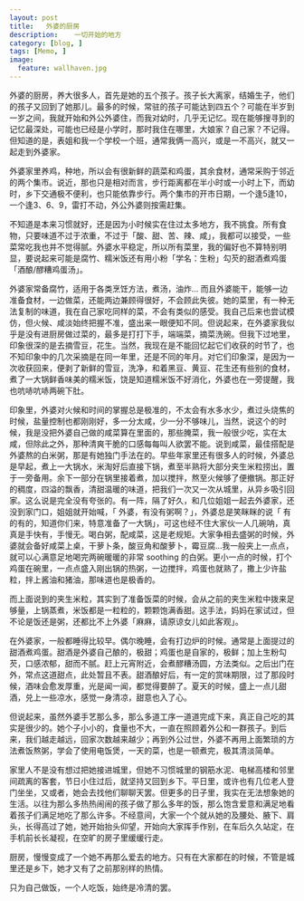 ```yaml
---
layout: post  
title:   外婆的厨房
description:    一切开始的地方
category: [blog, ]  
tags: [Memo, ]  
image:
  feature: wallhaven.jpg
---
```


外婆的厨房，养大很多人，首先是她的五个孩子。孩子长大离家，结婚生子，他们的孩子又回到了她那儿。最多的时候，常驻的孩子可能达到四五个？可能在半岁到一岁之间，我就开始和外公外婆住，而我对幼时，几乎无记忆。现在能够搜寻到的记忆最深处，可能也已经是小学时，那时我住在哪里，大娘家？自己家？不记得。但知道的是，表姐和我一个学校一个班，通常我俩一高兴，或是一不高兴，就又一起走到外婆家。

外婆家里养鸡，种地，所以会有很新鲜的蔬菜和鸡蛋，其余食材，通常采购于邻近的两个集市。说近，那也只是相对而言，步行距离都在半小时或一小时上下，而幼时，乡下交通极不便利，也只能依靠步行。两个集市的开市日期，一个逢5逢10，一个逢3、6、9，雷打不动，外公外婆则按需赶集。

不知道是本来习惯就好，还是因为小时候实在住过太多地方，我不挑食。所有食物，只要味道不过于浓重，不过于「酸、甜、苦、辣、咸」，我都可以接受，一些菜常吃我也并不觉得腻。外婆水平稳定，所以所有菜里，我的偏好也不算特别明显，要说起来可能是腐竹、糯米饭还有用小粉「学名：生粉」勾芡的甜酒煮鸡蛋「酒酿/醪糟鸡蛋汤」。

外婆家常备腐竹，适用于各类烹饪方法，煮汤，油炸... 而且外婆能干，能够一边准备食材，一边做菜，还能两边兼顾得很好，不会顾此失彼。她的菜里，有一种无法复制的味道，我在自己家吃同样的菜，不会有类似的感受。我自己后来也尝试模仿，但火候、咸淡始终把握不准，盛出来一眼便知不同。但说起来，在外婆家我似乎是没有进厨房做过菜的，最多是打打下手，端端菜，摘菜洗碗。但我下过地里，印象很深的是去摘雪豆，花生。当然，我现在是不能回忆起它们收获的时节了，也不知印象中的几次采摘是在同一年里，还是不同的年月。对它们印象深，是因为一次收获回来，便剥了新鲜的雪豆，洗净，和着黑豆、黄豆、花生还有些别的食材，煮了一大锅鲜香味美的糯米饭，饶是知道糯米饭不好消化，外婆也在一旁提醒，我也吭哧吭哧两碗下肚。

印象里，外婆对火候和时间的掌握总是极准的，不太会有水多水少，煮过头烧焦的时候，盐量控制也都刚刚好，多一分太咸，少一分不够味儿，当然，说这个的时候，我是没把外婆自己做的咸菜算在里面的，那些腌菜，我一般很少吃，实在太咸，但除此之外，那种清爽干脆的口感每每叫人欲罢不能。说到咸菜，最佳搭配是外婆熬的白米粥，那是有她独门手法在的。早些年家里还有很多人的时候，外婆总是早起，煮上一大锅水，米淘好后直接下锅，煮至半熟将大部分夹生米粒捞出，置于一旁备用。余下一部分在锅里接着煮，加以搅拌，熬至火候够了便撤锅。那正好的稠度，四溢的飘香，清甜温暖的味道，把我们一次又一次从城里，从异乡吸引回家。这么说是完全没有夸张的。有一阵，隔了好久，和几位姐姐一起去外婆家，还没到家门口，姐姐就开始喊，「 外婆，有没有粥啊？」，外婆总是笑眯眯的说「 有的有的，知道你们来，特意准备了一大锅」，可这也经不住大家伙一人几碗呐，真真是手快有，手慢无。喝白粥，配咸菜，这是老规矩。大家争相去盛粥的时候，外婆就会备好咸菜上桌，干萝卜条，酸豆角和酸萝卜，霉豆腐...我一般夹上一点点，就可以心满意足地喝完两碗暖暖的非常 soothing 的白粥。更小一点的时候，打个鸡蛋在碗里，一点点盛入刚出锅的热粥，一边搅拌，鸡蛋也就熟了，撒上少许盐粒，拌上酱油和猪油，那味道也是极香的。

而上面说到的夹生米粒，其实到了准备饭菜的时候，会从之前的夹生米粒中拨来足够量，上锅蒸煮，米饭都是一粒粒的，颗颗饱满香甜。这手法，妈妈在家试过，但不论是饭还是粥，还都比不上外婆「麻麻，请原谅女儿如此客观」。

在外婆家，一般都睡得比较早。偶尔晚睡，会有打边炉的时候。通常是上面提过的甜酒煮鸡蛋。甜酒是外婆自己酿的，极甜；鸡蛋也是自家的，极鲜；加上生粉勾芡，口感浓郁，甜而不腻。赶上元宵附近，会煮醪糟汤圆，方法类似。之后出门在外，常点这道甜点，此处暂且不表。甜酒酿好后，有一定的赏味期限，过了那段时候，酒味会愈发厚重，光是闻一闻，都觉得要醉了。夏天的时候，盛上一点儿甜酒，兑上一些凉水，感觉一身清凉，甜意也入了心。

但说起来，虽然外婆手艺那么多，那么多道工序一道道完成下来，真正自己吃的其实是很少的。她个子小小的，食量也不大，一直在照顾着外公和一群孩子。到后来，我们越走越远，回家次数越来越少；再到外公过世，外婆不再用上面繁琐的方法煮饭熬粥，学会了使用电饭煲，一天的菜，也是一顿煮完，极其清淡简单。

家里人不是没有想过把她接进城里，但她不习惯城里的钢筋水泥、电梯高楼和邻里间疏离的客套，节日小住过后，就坚持又回到乡下。平日里，或许也有几位老人登门坐坐，又或者，她会去找他们聊聊天罢。但更多的日子里，我实在无法想象她的生活。以往为那么多热热闹闹的孩子做了那么多年的饭，那么饱含爱意和满足地看着孩子们满足地吃了那么许多。不经意间，大家一个个就从她的及腰处、腋下、肩头，长得高过了她，她开始抬头仰望，开始向大家挥手作别，在车后久久站定，在手机前长长凝视，在空旷的房子里缓缓行走。

厨房，慢慢变成了一个她不再那么爱去的地方。只有在大家都在的时候，不管是城里还是乡下，她才又有了之前那别样的热情。

只为自己做饭，一个人吃饭，始终是冷清的罢。








